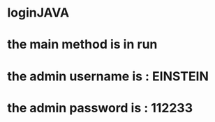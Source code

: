 # loginJAVA
# the main method is in run
# the admin username is : EINSTEIN
# the admin password is : 112233
